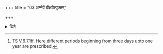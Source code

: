 +++
title = "03 अग्नेर्वै दीक्षयेत्युक्तम्"

+++

<details><summary>थिते</summary>

3. In a Brāhmaṇa-text, it is said—“By means of the consecration of Agni (the Gods obtained Virāj he should remain consecrated for three days; three-feeted is the Virāj; he obtains Viraj...).[^1]   

[^1]: TS V.6.7.1ff. Here different periods beginning from three days upto one year are prescribed.   
</details>
